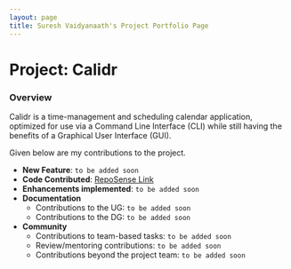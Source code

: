 ```yaml
---
layout: page
title: Suresh Vaidyanaath's Project Portfolio Page
---
```


# Project: Calidr

### Overview
Calidr is a time-management and scheduling calendar application, optimized for use via a Command Line Interface (CLI) while still having the benefits of a Graphical User Interface (GUI).

Given below are my contributions to the project.

* **New Feature**: `to be added soon`
* **Code Contributed**: [RepoSense Link](https://nus-cs2103-ay2223s2.github.io/tp-dashboard/?search=vaidyanaath&breakdown=true)
* **Enhancements implemented**: `to be added soon`
* **Documentation**
  * Contributions to the UG: `to be added soon`
  * Contributions to the DG: `to be added soon`
* **Community**
  * Contributions to team-based tasks: `to be added soon`
  * Review/mentoring contributions: `to be added soon`
  * Contributions beyond the project team: `to be added soon`
